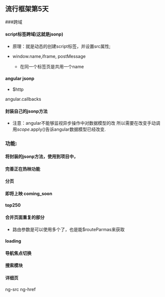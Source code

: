 ## 流行框架第5天

###跨域

#### script标签跨域(这就是jsonp)
- 原理：就是动态的创建script标签，并设置src属性;

- window.name,iframe, postMessage
    + 在同一个标签页是共用一个name

#### angular jsonp
- $http

angular.callbacks

#### 封装自己的jsonp方法
- 注意：angular不能够监视异步操作中对数据模型的改
    所以需要在改变手动调用$scope.$apply()告诉angular数据模型已经改变.

###  功能:

#### 将封装的jsonp方法，使用到项目中，


#### 完善正在热映功能


#### 分页


#### 即将上映 coming_soon

#### top250 

#### 合并页面重复的部分
- 路由参数是可以使用多个了，也是能$routeParmas来获取

#### loading


#### 导航焦点切换


#### 搜索模块


#### 详细页

ng-src
ng-href